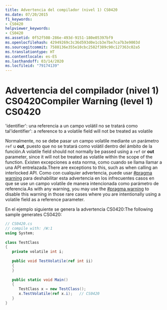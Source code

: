 ```yaml
---
title: Advertencia del compilador (nivel 1) CS0420
ms.date: 07/20/2015
f1_keywords:
- CS0420
helpviewer_keywords:
- CS0420
ms.assetid: 0f52f508-286e-493d-9151-180e05397bf9
ms.openlocfilehash: 42949269c3c36d593d0e1cb3e7be7ca7b3e9003d
ms.sourcegitcommit: 7588136e355e10cbc2582f389c90c127363c02a5
ms.translationtype: HT
ms.contentlocale: es-ES
ms.lasthandoff: 03/14/2020
ms.locfileid: "79174139"
---
```

# <a name="compiler-warning-level-1-cs0420"></a><span data-ttu-id="c4cf6-102">Advertencia del compilador (nivel 1) CS0420</span><span class="sxs-lookup"><span data-stu-id="c4cf6-102">Compiler Warning (level 1) CS0420</span></span>
<span data-ttu-id="c4cf6-103">'identifier': una referencia a un campo volátil no se tratará como tal</span><span class="sxs-lookup"><span data-stu-id="c4cf6-103">'identifier': a reference to a volatile field will not be treated as volatile</span></span>  
  
 <span data-ttu-id="c4cf6-104">Normalmente, no se debe pasar un campo volatile mediante un parámetro `ref` u **out**, puesto que no se tratará como volátil dentro del ámbito de la función.</span><span class="sxs-lookup"><span data-stu-id="c4cf6-104">A volatile field should not normally be passed using a `ref` or **out** parameter, since it will not be treated as volatile within the scope of the function.</span></span> <span data-ttu-id="c4cf6-105">Existen excepciones a esta norma, como cuando se llama llamar a una API entrelazada.</span><span class="sxs-lookup"><span data-stu-id="c4cf6-105">There are exceptions to this, such as when calling an interlocked API.</span></span> <span data-ttu-id="c4cf6-106">Como con cualquier advertencia, puede usar [#pragma warning](../preprocessor-directives/preprocessor-pragma-warning.md) para deshabilitar esta advertencia en los infrecuentes casos en que se use un campo volatile de manera intencionada como parámetro de referencia.</span><span class="sxs-lookup"><span data-stu-id="c4cf6-106">As with any warning, you may use the [#pragma warning](../preprocessor-directives/preprocessor-pragma-warning.md) to disable this warning in those rare cases where you are intentionally using a volatile field as a reference parameter.</span></span>  
  
 <span data-ttu-id="c4cf6-107">En el ejemplo siguiente se genera la advertencia CS0420:</span><span class="sxs-lookup"><span data-stu-id="c4cf6-107">The following sample generates CS0420:</span></span>  
  
```csharp  
// CS0420.cs  
// compile with: /W:1  
using System;  
  
class TestClass  
{  
   private volatile int i;  
  
   public void TestVolatile(ref int ii)  
   {  
   }  
  
   public static void Main()  
   {  
      TestClass x = new TestClass();  
      x.TestVolatile(ref x.i);   // CS0420
   }  
}  
```
